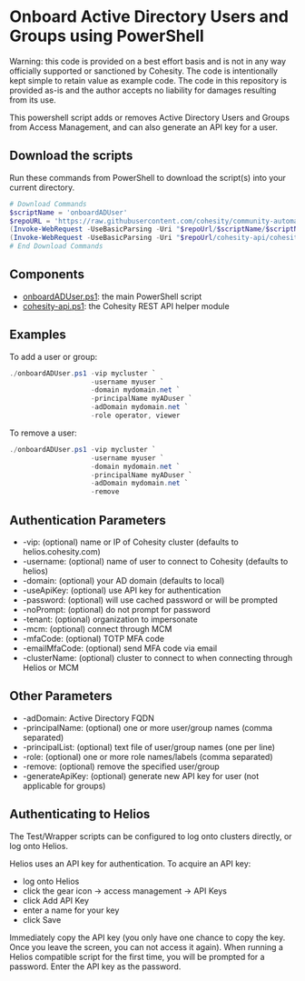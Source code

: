 # Onboard Active Directory Users and Groups using PowerShell

Warning: this code is provided on a best effort basis and is not in any way officially supported or sanctioned by Cohesity. The code is intentionally kept simple to retain value as example code. The code in this repository is provided as-is and the author accepts no liability for damages resulting from its use.

This powershell script adds or removes Active Directory Users and Groups from Access Management, and can also generate an API key for a user.

## Download the scripts

Run these commands from PowerShell to download the script(s) into your current directory.

```powershell
# Download Commands
$scriptName = 'onboardADUser'
$repoURL = 'https://raw.githubusercontent.com/cohesity/community-automation-samples/main/powershell'
(Invoke-WebRequest -UseBasicParsing -Uri "$repoUrl/$scriptName/$scriptName.ps1").content | Out-File "$scriptName.ps1"; (Get-Content "$scriptName.ps1") | Set-Content "$scriptName.ps1"
(Invoke-WebRequest -UseBasicParsing -Uri "$repoUrl/cohesity-api/cohesity-api.ps1").content | Out-File cohesity-api.ps1; (Get-Content cohesity-api.ps1) | Set-Content cohesity-api.ps1
# End Download Commands
```

## Components

* [onboardADUser.ps1](https://raw.githubusercontent.com/cohesity/community-automation-samples/main/powershell/onboardADUser/onboardADUser.ps1): the main PowerShell script
* [cohesity-api.ps1](https://raw.githubusercontent.com/cohesity/community-automation-samples/main/powershell/cohesity-api/cohesity-api.ps1): the Cohesity REST API helper module

## Examples

To add a user or group:

```powershell
./onboardADUser.ps1 -vip mycluster `
                    -username myuser `
                    -domain mydomain.net `
                    -principalName myADuser `
                    -adDomain mydomain.net `
                    -role operator, viewer
```

To remove a user:

```powershell
./onboardADUser.ps1 -vip mycluster `
                    -username myuser `
                    -domain mydomain.net `
                    -principalName myADuser `
                    -adDomain mydomain.net `
                    -remove
```

## Authentication Parameters

* -vip: (optional) name or IP of Cohesity cluster (defaults to helios.cohesity.com)
* -username: (optional) name of user to connect to Cohesity (defaults to helios)
* -domain: (optional) your AD domain (defaults to local)
* -useApiKey: (optional) use API key for authentication
* -password: (optional) will use cached password or will be prompted
* -noPrompt: (optional) do not prompt for password
* -tenant: (optional) organization to impersonate
* -mcm: (optional) connect through MCM
* -mfaCode: (optional) TOTP MFA code
* -emailMfaCode: (optional) send MFA code via email
* -clusterName: (optional) cluster to connect to when connecting through Helios or MCM

## Other Parameters

* -adDomain: Active Directory FQDN
* -principalName: (optional) one or more user/group names (comma separated)
* -principalList: (optional) text file of user/group names (one per line)
* -role: (optional) one or more role names/labels (comma separated)
* -remove: (optional) remove the specified user/group
* -generateApiKey: (optional) generate new API key for user (not applicable for groups)

## Authenticating to Helios

The Test/Wrapper scripts can be configured to log onto clusters directly, or log onto Helios.

Helios uses an API key for authentication. To acquire an API key:

* log onto Helios
* click the gear icon -> access management -> API Keys
* click Add API Key
* enter a name for your key
* click Save

Immediately copy the API key (you only have one chance to copy the key. Once you leave the screen, you can not access it again). When running a Helios compatible script for the first time, you will be prompted for a password. Enter the API key as the password.
